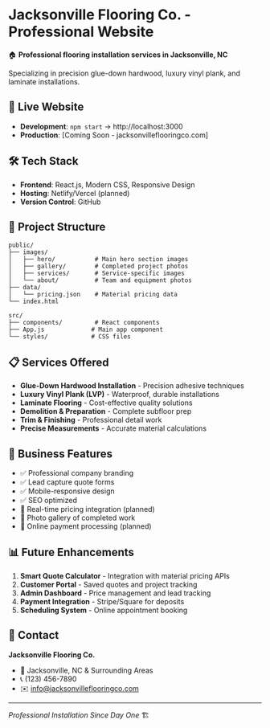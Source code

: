 # Jacksonville Flooring Co. - Professional Website

🏠 **Professional flooring installation services in Jacksonville, NC**

Specializing in precision glue-down hardwood, luxury vinyl plank, and laminate installations.

## 🚀 Live Website
- **Development**: `npm start` → http://localhost:3000
- **Production**: [Coming Soon - jacksonvilleflooringco.com]

## 🛠️ Tech Stack
- **Frontend**: React.js, Modern CSS, Responsive Design
- **Hosting**: Netlify/Vercel (planned)
- **Version Control**: GitHub

## 📸 Project Structure

```
public/
├── images/
│   ├── hero/           # Main hero section images
│   ├── gallery/        # Completed project photos
│   ├── services/       # Service-specific images
│   └── about/          # Team and equipment photos
├── data/
│   └── pricing.json    # Material pricing data
└── index.html

src/
├── components/         # React components
├── App.js             # Main app component
└── styles/            # CSS files
```

## 📋 Services Offered

- **Glue-Down Hardwood Installation** - Precision adhesive techniques
- **Luxury Vinyl Plank (LVP)** - Waterproof, durable installations  
- **Laminate Flooring** - Cost-effective quality solutions
- **Demolition & Preparation** - Complete subfloor prep
- **Trim & Finishing** - Professional detail work
- **Precise Measurements** - Accurate material calculations

## 🎯 Business Features

- ✅ Professional company branding
- ✅ Lead capture quote forms
- ✅ Mobile-responsive design
- ✅ SEO optimized
- 🔄 Real-time pricing integration (planned)
- 🔄 Photo gallery of completed work
- 🔄 Online payment processing (planned)

## 📊 Future Enhancements

1. **Smart Quote Calculator** - Integration with material pricing APIs
2. **Customer Portal** - Saved quotes and project tracking
3. **Admin Dashboard** - Price management and lead tracking
4. **Payment Integration** - Stripe/Square for deposits
5. **Scheduling System** - Online appointment booking

## 📧 Contact

**Jacksonville Flooring Co.**
- 📍 Jacksonville, NC & Surrounding Areas  
- 📞 (123) 456-7890
- ✉️ info@jacksonvilleflooringco.com

---
*Professional Installation Since Day One* 🏗️
